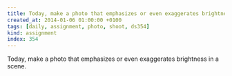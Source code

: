 ```yaml
---
title: Today, make a photo that emphasizes or even exaggerates brightness in a scene.
created_at: 2014-01-06 01:00:00 +0100
tags: [daily, assignment, photo, shoot, ds354]
kind: assignment
index: 354
---
```


Today, make a photo that emphasizes or even exaggerates brightness in a scene.
